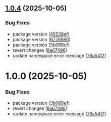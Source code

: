 ## [1.0.4](https://github.com/mubaraksoft/event-emitter/compare/v1.0.3...v1.0.4) (2025-10-05)


### Bug Fixes

* package version ([45538ef](https://github.com/mubaraksoft/event-emitter/commit/45538ef06df5fc46493770c980a19f29900e647e))
* package version ([6776980](https://github.com/mubaraksoft/event-emitter/commit/6776980819028f1793eb2ec1a559f9082b1b9500))
* package version ([3b068ef](https://github.com/mubaraksoft/event-emitter/commit/3b068efc572128bce164a93e97769913428c5400))
* revert changes ([8a67496](https://github.com/mubaraksoft/event-emitter/commit/8a67496c49ab7d8dda83bdeeb4761343b2533e7d))
* update namespace error message ([79a5417](https://github.com/mubaraksoft/event-emitter/commit/79a54173f708a4cb594d1aeb4f6a407d3bf4fabe))

# 1.0.0 (2025-10-05)


### Bug Fixes

* package version ([3b068ef](https://github.com/mubaraksoft/event-emitter/commit/3b068efc572128bce164a93e97769913428c5400))
* revert changes ([8a67496](https://github.com/mubaraksoft/event-emitter/commit/8a67496c49ab7d8dda83bdeeb4761343b2533e7d))
* update namespace error message ([79a5417](https://github.com/mubaraksoft/event-emitter/commit/79a54173f708a4cb594d1aeb4f6a407d3bf4fabe))
